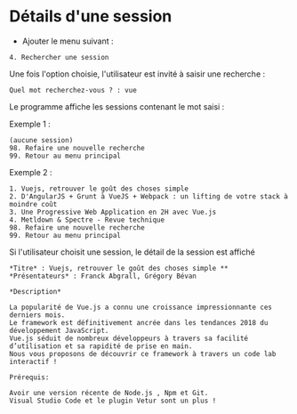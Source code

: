 # Détails d'une session

* Ajouter le menu suivant :

```
4. Rechercher une session
```

Une fois l'option choisie, l'utilisateur est invité à saisir une recherche :

```
Quel mot recherchez-vous ? : vue
```

Le programme affiche les sessions contenant le mot saisi :


Exemple 1 :

```
(aucune session)
98. Refaire une nouvelle recherche
99. Retour au menu principal

```

Exemple 2 :

```
1. Vuejs, retrouver le goût des choses simple
2. D'AngularJS + Grunt à VueJS + Webpack : un lifting de votre stack à moindre coût
3. Une Progressive Web Application en 2H avec Vue.js
4. Metldown & Spectre - Revue technique
98. Refaire une nouvelle recherche
99. Retour au menu principal
```

Si l'utilisateur choisit une session, le détail de la session est affiché

```
*Titre* : Vuejs, retrouver le goût des choses simple **
*Présentateurs* : Franck Abgrall, Grégory Bévan

*Description*

La popularité de Vue.js a connu une croissance impressionnante ces derniers mois.
Le framework est définitivement ancrée dans les tendances 2018 du développement JavaScript.
Vue.js séduit de nombreux développeurs à travers sa facilité d’utilisation et sa rapidité de prise en main.
Nous vous proposons de découvrir ce framework à travers un code lab interactif !

Prérequis:

Avoir une version récente de Node.js , Npm et Git.
Visual Studio Code et le plugin Vetur sont un plus !

```
